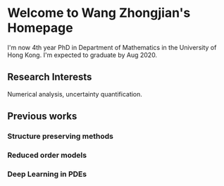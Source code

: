 # Welcome to Wang Zhongjian's Homepage

I'm now 4th year PhD in Department of Mathematics in the University of Hong Kong. I'm expected to graduate by Aug 2020.

## Research Interests

Numerical analysis, uncertainty quantification.

## Previous works

### Structure preserving methods

### Reduced order models

### Deep Learning in PDEs
